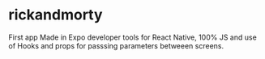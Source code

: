 # rickandmorty

First app Made in Expo developer tools for React Native, 100% JS and use of Hooks and props for passsing parameters betweeen screens.
